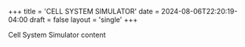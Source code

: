 +++
title = 'CELL SYSTEM SIMULATOR'
date = 2024-08-06T22:20:19-04:00
draft = false
layout = 'single'
+++

Cell System Simulator content

